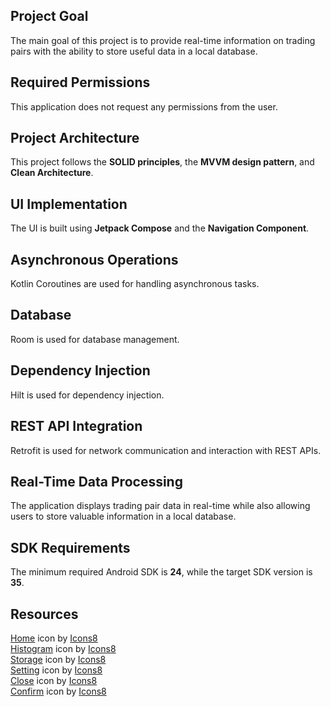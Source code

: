 ## Project Goal  
The main goal of this project is to provide real-time information on trading pairs with the ability to store useful data in a local database.  

## Required Permissions  
This application does not request any permissions from the user.  

## Project Architecture  
This project follows the **SOLID principles**, the **MVVM design pattern**, and **Clean Architecture**.  

## UI Implementation  
The UI is built using **Jetpack Compose** and the **Navigation Component**.  

## Asynchronous Operations  
Kotlin Coroutines are used for handling asynchronous tasks.  

## Database  
Room is used for database management.  

## Dependency Injection  
Hilt is used for dependency injection.  

## REST API Integration  
Retrofit is used for network communication and interaction with REST APIs.  

## Real-Time Data Processing  
The application displays trading pair data in real-time while also allowing users to store valuable information in a local database.  

## SDK Requirements  
The minimum required Android SDK is **24**, while the target SDK version is **35**.  

## Resources  
[Home](https://icons8.com/icon/72/home) icon by [Icons8](https://icons8.com)  
[Histogram](https://icons8.com/icon/8302/bar-chart) icon by [Icons8](https://icons8.com)  
[Storage](https://icons8.com/icon/8305/database) icon by [Icons8](https://icons8.com)  
[Setting](https://icons8.com/icon/53420/gear) icon by [Icons8](https://icons8.com)  
[Close](https://icons8.com/icon/71200/close) icon by [Icons8](https://icons8.com)  
[Confirm](https://icons8.com/icon/6Dz9xBnxD2Il/done) icon by [Icons8](https://icons8.com)  

